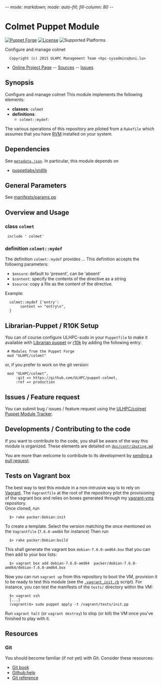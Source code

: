 -*- mode: markdown; mode: auto-fill; fill-column: 80 -*-

# Colmet Puppet Module 

[![Puppet Forge](http://img.shields.io/puppetforge/v/ULHPC/colmet.svg)](https://forge.puppetlabs.com/ULHPC/colmet)
[![License](http://img.shields.io/:license-GPL3.0-blue.svg)](LICENSE)
![Supported Platforms](http://img.shields.io/badge/platform-debian-lightgrey.svg)

Configure and manage colmet

      Copyright (c) 2015 ULHPC Management Team <hpc-sysadmins@uni.lu>
      

* [Online Project Page](https://github.com/ULHPC/puppet-colmet)  -- [Sources](https://github.com/ULHPC/puppet-colmet) -- [Issues](https://github.com/ULHPC/puppet-colmet/issues)

## Synopsis

Configure and manage colmet
This module implements the following elements: 

* __classes__:     `colmet`
* __definitions__: 
  * `colmet::mydef`: 
 
The various operations of this repository are piloted from a `Rakefile` which
assumes that you have [RVM](https://rvm.io/) installed on your system.

## Dependencies

See [`metadata.json`](metadata.json). In particular, this module depends on 

* [puppetlabs/stdlib](https://forge.puppetlabs.com/puppetlabs/stdlib)

## General Parameters

See [manifests/params.pp](manifests/params.pp)

## Overview and Usage

### class `colmet`

     include ' colmet'

### definition `colmet::mydef`

The definition `colmet::mydef` provides ...
This definition accepts the following parameters:

* `$ensure`: default to 'present', can be 'absent'
* `$content`: specify the contents of the directive as a string
* `$source`: copy a file as the content of the directive.

Example:

      colmet::mydef {'entry':
           content => "entry\n",
      }

## Librarian-Puppet / R10K Setup

You can of course configure ULHPC-sudo in your `Puppetfile` to make it 
available with [Librarian puppet](http://librarian-puppet.com/) or
[r10k](https://github.com/adrienthebo/r10k) by adding the following entry:

     # Modules from the Puppet Forge
     mod "ULHPC/colmet"

or, if you prefer to work on the git version: 

     mod "ULHPC/colmet", 
         :git => https://github.com/ULHPC/puppet-colmet,
         :ref => production 

## Issues / Feature request

You can submit bug / issues / feature request using the 
[ULHPC/colmet Puppet Module Tracker](https://github.com/ULHPC/puppet-colmet/issues). 


## Developments / Contributing to the code 

If you want to contribute to the code, you shall be aware of the way this module
is organized.
These elements are detailed on [`doc/contributing.md`](doc/contributing.md)

You are more than welcome to contribute to its development by 
[sending a pull request](https://help.github.com/articles/using-pull-requests). 

## Tests on Vagrant box

The best way to test this module in a non-intrusive way is to rely on
[Vagrant](http://www.vagrantup.com/). The `Vagrantfile` at the root of the
repository pilot the provisioning of the vagrant box and relies on boxes
generated through my [vagrant-vms](https://github.com/falkor/vagrant-vms)
repository.  
Once cloned, run 

      $> rake packer:Debian:init
      
To create a template. Select the version matching the once mentioned on the
`Vagrantfile` (`7.6.0-amd64` for instance)
Then run 

      $> rake packer:Debian:build
      
This shall generate the vagrant box `debian-7.6.0-amd64.box` that you can then
add to your box lists: 

      $> vagrant box add debian-7.6.0-amd64  packer/debian-7.6.0-amd64/debian-7.6.0-amd64.box

Now you can run `vagrant up` from this repository to boot the VM, provision it
to be ready to test this module (see the [`.vagrant_init.rb`](.vagrant_init.rb)
script). For instance, you can test the manifests of the `tests/` directory
within the VM: 

      $> vagrant ssh 
      [...]
      (vagrant)$> sudo puppet apply -t /vagrant/tests/init.pp
      
Run `vagrant halt` (or `vagrant destroy`) to stop (or kill) the VM once you've
finished to play with it. 

## Resources

### Git 

You should become familiar (if not yet) with Git. Consider these resources: 

* [Git book](http://book.git-scm.com/index.html)
* [Github:help](http://help.github.com/mac-set-up-git/)
* [Git reference](http://gitref.org/)

